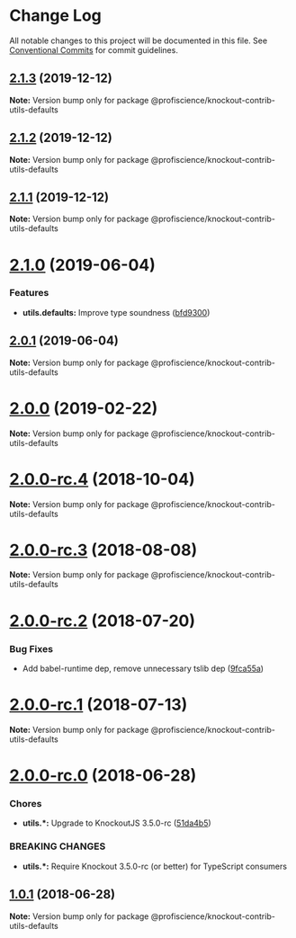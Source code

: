 # Change Log

All notable changes to this project will be documented in this file.
See [Conventional Commits](https://conventionalcommits.org) for commit guidelines.

## [2.1.3](https://github.com/Profiscience/knockout-contrib/compare/@profiscience/knockout-contrib-utils-defaults@2.1.2...@profiscience/knockout-contrib-utils-defaults@2.1.3) (2019-12-12)

**Note:** Version bump only for package @profiscience/knockout-contrib-utils-defaults





## [2.1.2](https://github.com/Profiscience/knockout-contrib/compare/@profiscience/knockout-contrib-utils-defaults@2.1.0...@profiscience/knockout-contrib-utils-defaults@2.1.2) (2019-12-12)

**Note:** Version bump only for package @profiscience/knockout-contrib-utils-defaults





## [2.1.1](https://github.com/Profiscience/knockout-contrib/compare/@profiscience/knockout-contrib-utils-defaults@2.1.0...@profiscience/knockout-contrib-utils-defaults@2.1.1) (2019-12-12)

**Note:** Version bump only for package @profiscience/knockout-contrib-utils-defaults





# [2.1.0](https://github.com/Profiscience/knockout-contrib/compare/@profiscience/knockout-contrib-utils-defaults@2.0.1...@profiscience/knockout-contrib-utils-defaults@2.1.0) (2019-06-04)

### Features

- **utils.defaults:** Improve type soundness ([bfd9300](https://github.com/Profiscience/knockout-contrib/commit/bfd9300))

## [2.0.1](https://github.com/Profiscience/knockout-contrib/compare/@profiscience/knockout-contrib-utils-defaults@2.0.0...@profiscience/knockout-contrib-utils-defaults@2.0.1) (2019-06-04)

**Note:** Version bump only for package @profiscience/knockout-contrib-utils-defaults

# [2.0.0](https://github.com/Profiscience/knockout-contrib/compare/@profiscience/knockout-contrib-utils-defaults@2.0.0-rc.4...@profiscience/knockout-contrib-utils-defaults@2.0.0) (2019-02-22)

**Note:** Version bump only for package @profiscience/knockout-contrib-utils-defaults

<a name="2.0.0-rc.4"></a>

# [2.0.0-rc.4](https://github.com/Profiscience/knockout-contrib/compare/@profiscience/knockout-contrib-utils-defaults@2.0.0-rc.3...@profiscience/knockout-contrib-utils-defaults@2.0.0-rc.4) (2018-10-04)

**Note:** Version bump only for package @profiscience/knockout-contrib-utils-defaults

<a name="2.0.0-rc.3"></a>

# [2.0.0-rc.3](https://github.com/Profiscience/knockout-contrib/compare/@profiscience/knockout-contrib-utils-defaults@2.0.0-rc.2...@profiscience/knockout-contrib-utils-defaults@2.0.0-rc.3) (2018-08-08)

**Note:** Version bump only for package @profiscience/knockout-contrib-utils-defaults

<a name="2.0.0-rc.2"></a>

# [2.0.0-rc.2](https://github.com/Profiscience/knockout-contrib/compare/@profiscience/knockout-contrib-utils-defaults@2.0.0-rc.1...@profiscience/knockout-contrib-utils-defaults@2.0.0-rc.2) (2018-07-20)

### Bug Fixes

- Add babel-runtime dep, remove unnecessary tslib dep ([9fca55a](https://github.com/Profiscience/knockout-contrib/commit/9fca55a))

<a name="2.0.0-rc.1"></a>

# [2.0.0-rc.1](https://github.com/Profiscience/knockout-contrib/compare/@profiscience/knockout-contrib-utils-defaults@2.0.0-rc.0...@profiscience/knockout-contrib-utils-defaults@2.0.0-rc.1) (2018-07-13)

**Note:** Version bump only for package @profiscience/knockout-contrib-utils-defaults

<a name="2.0.0-rc.0"></a>

# [2.0.0-rc.0](https://github.com/Profiscience/knockout-contrib/compare/@profiscience/knockout-contrib-utils-defaults@1.0.1...@profiscience/knockout-contrib-utils-defaults@2.0.0-rc.0) (2018-06-28)

### Chores

- **utils.\*:** Upgrade to KnockoutJS 3.5.0-rc ([51da4b5](https://github.com/Profiscience/knockout-contrib/commit/51da4b5))

### BREAKING CHANGES

- **utils.\*:** Require Knockout 3.5.0-rc (or better) for TypeScript consumers

<a name="1.0.1"></a>

## [1.0.1](https://github.com/Profiscience/knockout-contrib/compare/@profiscience/knockout-contrib-utils-defaults@1.0.0-alpha.9...@profiscience/knockout-contrib-utils-defaults@1.0.1) (2018-06-28)

**Note:** Version bump only for package @profiscience/knockout-contrib-utils-defaults
